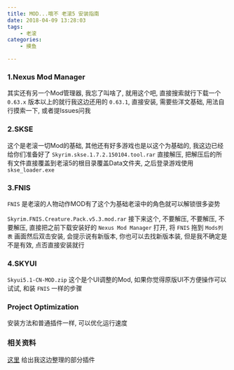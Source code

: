 ```yaml
---
title: MOD...哦不 老滚5 安装指南
date: 2018-04-09 13:28:03
tags: 
    - 老滚
categories: 
    - 摸鱼

---
```

### 1.Nexus Mod Manager

其实还有另一个Mod管理器, 我忘了叫啥了, 就用这个吧, 直接搜索就行下载一个 `0.63.x` 版本以上的就行我这边还用的 `0.63.1`, 直接安装, 需要些洋文基础, 用法自行摸索一下, 或者提Issues问我

### 2.SKSE

这个是老滚一切Mod的基础, 其他还有好多游戏也是以这个为基础的, 我这边已经给你们准备好了 `Skyrim.skse.1.7.2.150104.tool.rar` 直接解压, 把解压后的所有文件直接覆盖到老滚5的根目录覆盖Data文件夹, 之后登录游戏使用 `skse_loader.exe`

### 3.FNIS

`FNIS` 是老滚的人物动作MOD有了这个为基础老滚中的角色就可以解锁很多姿势

`Skyrim.FNIS.Creature.Pack.v5.3.mod.rar` 接下来这个, 不要解压, 不要解压, 不要解压, 直接把之前下载安装好的 `Nexus Mod Manager` 打开, 将 `FNIS` 拖到 `Mods列表` 画面然后双击安装, 会提示说有新版本, 你也可以去找新版本装, 但是我不确定是不是有效, 点否直接安装就行

### 4.SKYUI

`Skyui5.1-CN-MOD.zip` 这个是个UI调整的Mod, 如果你觉得原版UI不方便操作可以试试, 和装 `FNIS` 一样的步骤

### Project Optimization

安装方法和普通插件一样, 可以优化运行速度

### 相关资料

[这里](https://github.com/MlightShadow/etc/tree/master/%E8%80%81%E6%BB%9AMod) 给出我这边整理的部分插件
